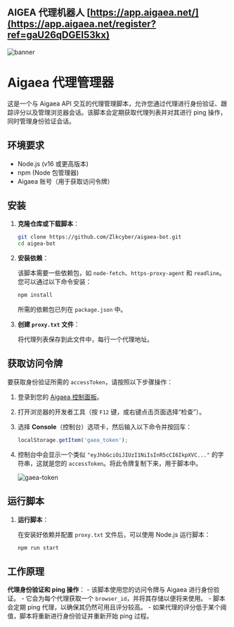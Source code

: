 ## AIGEA 代理机器人 [https://app.aigaea.net/](https://app.aigaea.net/register?ref=gaU26qDGEI53kx)

![banner](image.png)

# Aigaea 代理管理器

这是一个与 Aigaea API 交互的代理管理脚本，允许您通过代理进行身份验证、跟踪评分以及管理浏览器会话。该脚本会定期获取代理列表并对其进行 ping 操作，同时管理身份验证会话。

## 环境要求

- Node.js (v16 或更高版本)
- npm (Node 包管理器)
- Aigaea 账号（用于获取访问令牌）

## 安装

1. **克隆仓库或下载脚本**：

    ```bash
    git clone https://github.com/Zlkcyber/aigaea-bot.git
    cd aigea-bot
    ```

2. **安装依赖**：

    该脚本需要一些依赖包，如 `node-fetch`、`https-proxy-agent` 和 `readline`。您可以通过以下命令安装：

    ```bash
    npm install
    ```

    所需的依赖包已列在 `package.json` 中。

3. **创建 `proxy.txt` 文件**：

    将代理列表保存到此文件中，每行一个代理地址。


## 获取访问令牌

要获取身份验证所需的 `accessToken`，请按照以下步骤操作：

1. 登录到您的 [Aigaea 控制面板](https://app.aigaea.net/dashboard)。
2. 打开浏览器的开发者工具（按 `F12` 键，或右键点击页面选择“检查”）。
3. 选择 **Console**（控制台）选项卡，然后输入以下命令并按回车：

    ```javascript
    localStorage.getItem('gaea_token');
    ```

4. 控制台中会显示一个类似 `"eyJhbGciOiJIUzI1NiIsInR5cCI6IkpXVC..."` 的字符串，这就是您的 `accessToken`。将此令牌复制下来，用于脚本中。

    ![gaea-token](image-1.png)


## 运行脚本

1. **运行脚本**：

    在安装好依赖并配置 `proxy.txt` 文件后，可以使用 Node.js 运行脚本：

    ```bash
    npm run start
    ```


## 工作原理

 **代理身份验证和 ping 操作**：
    - 该脚本使用您的访问令牌与 Aigaea 进行身份验证。
    - 它会为每个代理获取一个 `browser_id`，并将其存储以便将来使用。
    - 脚本会定期 ping 代理，以确保其仍然可用且评分较高。
    - 如果代理的评分低于某个阈值，脚本将重新进行身份验证并重新开始 ping 过程。
